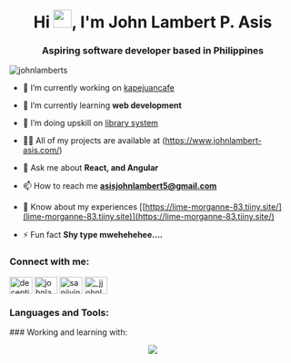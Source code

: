 <h1 align="center">Hi <img src="https://cdn3.emoji.gg/emojis/2112_wave_animated.gif" width="32px" height="32px">, I'm John Lambert P. Asis</h1>
<h3 align="center">Aspiring software developer based in Philippines</h3>

<p align="left"> <img src="https://komarev.com/ghpvc/?username=johnlamberts&label=Profile%20views&color=0e75b6&style=flat" alt="johnlamberts" /> </p>

- 🔭 I’m currently working on [kapejuancafe](htttps://www.kapejuancafe.shop/)

- 🌱 I’m currently learning **web development**

- 👯 I’m doing upskill on [library system](https://bcc-opac-library.site/)

- 👨‍💻 All of my projects are available at (https://www.johnlambert-asis.com/)

- 💬 Ask me about **React, and Angular**

- 📫 How to reach me **asisjohnlambert5@gmail.com**

- 📄 Know about my experiences [[https://lime-morganne-83.tiiny.site/](lime-morganne-83.tiiny.site)](https://lime-morganne-83.tiiny.site/)

- ⚡ Fun fact **Shy type mwehehehee....**

<h3 align="left">Connect with me:</h3>
<p align="left">
<a href="https://twitter.com/decepticon_bots" target="blank"><img align="center" src="https://raw.githubusercontent.com/rahuldkjain/github-profile-readme-generator/master/src/images/icons/Social/twitter.svg" alt="decepticon_bots" height="30" width="40" /></a>
<a href="https://linkedin.com/in/johnlambertasis" target="blank"><img align="center" src="https://raw.githubusercontent.com/rahuldkjain/github-profile-readme-generator/master/src/images/icons/Social/linked-in-alt.svg" alt="johnlambertasis" height="30" width="40" /></a>
<a href="https://fb.com/sanjivinsmokexnokjlpa" target="blank"><img align="center" src="https://raw.githubusercontent.com/rahuldkjain/github-profile-readme-generator/master/src/images/icons/Social/facebook.svg" alt="sanjivinsmokexnokjlpa" height="30" width="40" /></a>
<a href="https://instagram.com/_jjohnlambert" target="blank"><img align="center" src="https://raw.githubusercontent.com/rahuldkjain/github-profile-readme-generator/master/src/images/icons/Social/instagram.svg" alt="_jjohnlambert" height="30" width="40" /></a>
</p>

<h3 align="left">Languages and Tools:</h3>
### Working and learning with:
<p align="center">
  <a href="https://skillicons.dev">
    <img src="https://skillicons.dev/icons?i=git,kubernetes,docker,c,vim" />
  </a>
</p>


